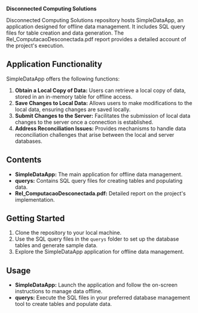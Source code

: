 **Disconnected Computing Solutions**

Disconnected Computing Solutions repository hosts SimpleDataApp, an application designed for offline data management. It includes SQL query files for table creation and data generation. The Rel_ComputacaoDesconectada.pdf report provides a detailed account of the project's execution.

Application Functionality
-------------------------

SimpleDataApp offers the following functions:

1.  **Obtain a Local Copy of Data:** Users can retrieve a local copy of data, stored in an in-memory table for offline access.
2.  **Save Changes to Local Data:** Allows users to make modifications to the local data, ensuring changes are saved locally.
3.  **Submit Changes to the Server:** Facilitates the submission of local data changes to the server once a connection is established.
4.  **Address Reconciliation Issues:** Provides mechanisms to handle data reconciliation challenges that arise between the local and server databases.

Contents
--------

-   **SimpleDataApp:** The main application for offline data management.
-   **querys:** Contains SQL query files for creating tables and populating data.
-   **Rel_ComputacaoDesconectada.pdf:** Detailed report on the project's implementation.

Getting Started
---------------

1.  Clone the repository to your local machine.
2.  Use the SQL query files in the `querys` folder to set up the database tables and generate sample data.
3.  Explore the SimpleDataApp application for offline data management.

Usage
-----

-   **SimpleDataApp:** Launch the application and follow the on-screen instructions to manage data offline.
-   **querys:** Execute the SQL files in your preferred database management tool to create tables and populate data.
